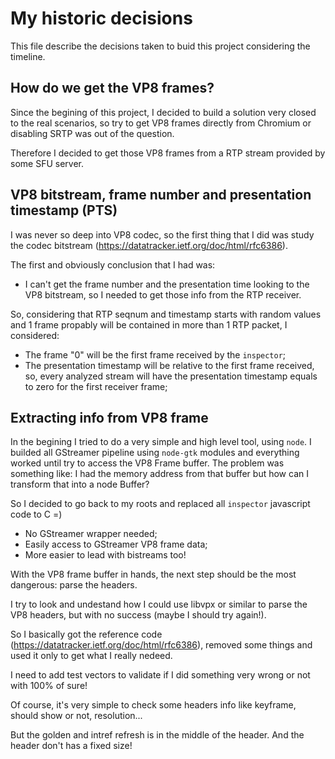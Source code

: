 # My historic decisions

This file describe the decisions taken to buid this project considering the timeline.

## How do we get the VP8 frames?

Since the begining of this project, I decided to build a solution very closed to the real scenarios, so try to get VP8 frames directly from Chromium or disabling SRTP was out of the question.

Therefore I decided to get those VP8 frames from a RTP stream provided by some SFU server. 


## VP8 bitstream, frame number and presentation timestamp (PTS)

I was never so deep into VP8 codec, so the first thing that I did was study the codec bitstream (https://datatracker.ietf.org/doc/html/rfc6386).

The first and obviously conclusion that I had was: 
  - I can't get the frame number and the presentation time looking to the VP8 bitstream, so I needed to get those info from the RTP receiver.


So, considering that RTP seqnum and timestamp starts with random values and 1 frame propably will be contained in more than 1 RTP packet, I considered:
  - The frame "0" will be the first frame received by the `inspector`;
  - The presentation timestamp will be relative to the first frame received, so, every analyzed stream will have the presentation timestamp equals to zero for the first receiver frame;


## Extracting info from VP8 frame

In the begining I tried to do a very simple and high level tool, using `node`. 
I builded all GStreamer pipeline using `node-gtk` modules and everything worked until try to access the VP8 Frame buffer. 
The problem was something like: I had the memory address from that buffer but how can I transform that into a node Buffer?

So I decided to go back to my roots and replaced all `inspector` javascript code to C =)
  - No GStreamer wrapper needed;
  - Easily access to GStreamer VP8 frame data;
  - More easier to lead with bistreams too!


With the VP8 frame buffer in hands, the next step should be the most dangerous: parse the headers.

I try to look and undestand how I could use libvpx or similar to parse the VP8 headers, but with no success (maybe I should try again!).

So I basically got the reference code (https://datatracker.ietf.org/doc/html/rfc6386), removed some things and used it only to get what I really nedeed.

I need to add test vectors to validate if I did something very wrong or not with 100% of sure!

Of course, it's very simple to check some headers info like keyframe, should show or not, resolution... 

But the golden and intref refresh is in the middle of the header. And the header don't has a fixed size!


## 